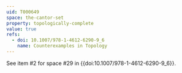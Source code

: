 ```yaml
---
uid: T000649
space: the-cantor-set
property: topologically-complete
value: true
refs:
  - doi: 10.1007/978-1-4612-6290-9_6
    name: Counterexamples in Topology
---
```

See item #2 for space #29 in {{doi:10.1007/978-1-4612-6290-9_6}}.
